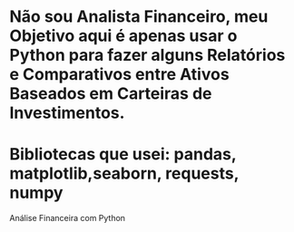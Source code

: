 # Não sou Analista Financeiro, meu Objetivo aqui é apenas usar o Python para fazer alguns Relatórios e Comparativos entre Ativos Baseados em Carteiras de Investimentos.
# Bibliotecas que usei: pandas, matplotlib,seaborn, requests, numpy
 Análise Financeira com Python
